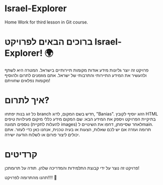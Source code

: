 # Israel-Explorer
Home Work for third lesson in Git course.
# ברוכים הבאים לפרויקט Israel-Explorer! 🌍
פרויקט זה יוצר גליונות מידע אודות מקומות תיירותיים בישראל. המטרה היא לשתף ולהעשיר את המידע התיירותי והתרבותי של ישראל. אתם מוזמנים לתרום ולהוסיף מקומות נפלאים שחוויתם!

# איך לתרום?
כל זוג בנות יפתחו branch חדש בשם המקום, לדוג, "Banias".
הזוג יוסיף לקובץ HTML בתיקיית הפרויקט ויספק את המידע הבא:
שם המקום
מידע כללי
מיקום
פעילויות
טיפים נוספים
תמונה (להעלות לתקיית images)
לאחר שסיימתן, דחפו את השינויים לmain.
תרומה ועזרה
אם יש לכם שאלות, הצעות או בעיה טכנית, אנחנו כאן כדי לעזור. אתם יכולים ליצור פורום או לשלוח הודעה ישירה.

# קרדיטים 
פרויקט זה נוצר על ידי קבוצת התלמידות והמדריכה שלהן. תודה על תרומתכן!

תהנו מהתרומה לפרויקט!!!! 🚀
